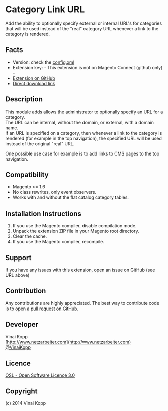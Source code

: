 Category Link URL
=================
Add the ability to optionally specify external or internal URL's for categories that will be used instead of the "real" category URL whenever a link to the category is rendered.  

Facts
-----
- Version: check the [config.xml](https://github.com/Vinai/VinaiKopp_CategoryLink/blob/master/app/code/community/VinaiKopp/CategoryLink/etc/config.xml)
- Extension key: - This extension is not on Magento Connect (github only) -
- [Extension on GitHub](https://github.com/Vinai/VinaiKopp_CategoryLink)
- [Direct download link](https://github.com/Vinai/VinaiKopp_CategoryLink/zipball/master)

Description
-----------
This module adds allows the administrator to optionally specify an URL for a category.  
The URL can be internal, without the domain, or external, with a domain name.  
If an URL is specified on a category, then whenever a link to the category is rendered (for example in the top navigation), the specified URL will be used instead of the original "real" URL.  

One possible use case for example is to add links to CMS pages to the top navigation.

Compatibility
-------------
- Magento >= 1.6
- No class rewrites, only event observers.
- Works with and without the flat catalog category tables.

Installation Instructions
-------------------------
1. If you use the Magento compiler, disable compilation mode.
2. Unpack the extension ZIP file in your Magento root directory.
3. Clear the cache.
4. If you use the Magento compiler, recompile.

Support
-------
If you have any issues with this extension, open an issue on GitHub (see URL above)

Contribution
------------
Any contributions are highly appreciated. The best way to contribute code is to open a
[pull request on GitHub](https://help.github.com/articles/using-pull-requests).

Developer
---------
Vinai Kopp  
[http://www.netzarbeiter.com](http://www.netzarbeiter.com)  
[@VinaiKopp](https://twitter.com/VinaiKopp)  

Licence
-------
[OSL - Open Software Licence 3.0](http://opensource.org/licenses/osl-3.0.php)

Copyright
---------
(c) 2014 Vinai Kopp